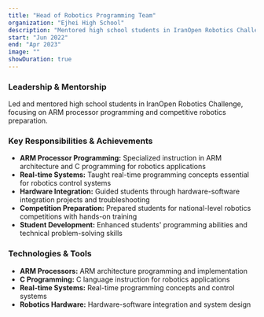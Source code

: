 ```yaml
---
title: "Head of Robotics Programming Team"
organization: "Ejhei High School"
description: "Mentored high school students in IranOpen Robotics Challenge with ARM processors"
start: "Jun 2022"
end: "Apr 2023"
image: ""
showDuration: true
---
```


### Leadership & Mentorship
Led and mentored high school students in IranOpen Robotics Challenge, focusing on ARM processor programming and competitive robotics preparation.

### Key Responsibilities & Achievements
- **ARM Processor Programming:** Specialized instruction in ARM architecture and C programming for robotics applications
- **Real-time Systems:** Taught real-time programming concepts essential for robotics control systems
- **Hardware Integration:** Guided students through hardware-software integration projects and troubleshooting
- **Competition Preparation:** Prepared students for national-level robotics competitions with hands-on training
- **Student Development:** Enhanced students' programming abilities and technical problem-solving skills

### Technologies & Tools
- **ARM Processors:** ARM architecture programming and implementation
- **C Programming:** C language instruction for robotics applications
- **Real-time Systems:** Real-time programming concepts and control systems
- **Robotics Hardware:** Hardware-software integration and system design

